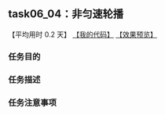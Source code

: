 ## task06_04：非匀速轮播

【平均用时 0.2 天】
[【我的代码】](https://github.com/wangsiyuan233/MyDemo/blob/master/task06/04/task06_04.html)
[【效果预览】](https://wangsiyuan233.cn/MyDemo/task06/04/task06_04.html)

### 任务目的


### 任务描述


### 任务注意事项


